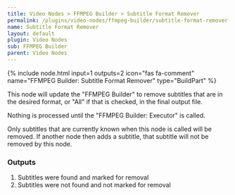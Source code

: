 ```yaml
---
title: Video Nodes > FFMPEG Builder > Subtitle Format Remover
permalink: /plugins/video-nodes/ffmpeg-builder/subtitle-format-remover
name: Subtitle Format Remover
layout: default
plugin: Video Nodes
sub: FFMPEG Builder
parent: Video Nodes
---
```


{% include node.html input=1 outputs=2 icon="fas fa-comment" name="FFMPEG Builder: Subtitle Format Remover" type="BuildPart" %}

This node will update the "FFMPEG Builder" to remove subtitles that are in the desired format,  or "All" if that is checked, in the final output file.

Nothing is processed until the "FFMPEG Builder: Executor" is called.

Only subtitles that are currently known when this node is called will be removed.  If another node then adds a subtitle, that subtitle will not be removed by this node.

### Outputs
1. Subtitles were found and marked for removal
2. Subtitles were not found and not marked for removal